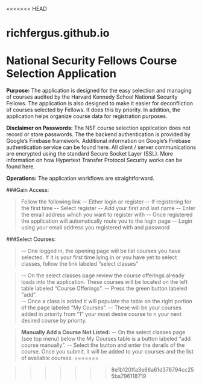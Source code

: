 <<<<<<< HEAD
# richfergus.github.io
National Security Fellows Course Selection Application
===================

**Purpose:** The application is designed for the easy selection and managing of courses audited by the Harvard Kennedy School National Security Fellows. The application is also designed to make it easier for deconfliction of courses selected by Fellows. It does this by priority. In addition, the application helps organize course data for registration purposes. 

**Disclaimer on Passwords:** The NSF course selection application does not record or store passwords. The the backend authentication is provided by Google’s Firebase framework. Additional information on Google’s Firebase authentication service can be found here.  All client / server communications are encrypted using the standard Secure Socket Layer (SSL). More information on how Hypertext Transfer Protocol Security works can be found here.

**Operations:** The application workflows are straightforward. 

###Gain Access: 
> Follow the following link
> -- Either login or register
> -- If registering for the first time
> -- Select register
> -- Add your first and last name
> -- Enter the email address which you want to register with
> -- Once registered the application will automatically route you to the login page
>-- Login using your email address you registered with and password


###Select Courses:

>-- One logged in, the opening page will be list courses you have selected. If it is your first time lying in or you have yet to select classes, follow the link labeled “select classes”

>-- On the select classes page review the course offerings already loads into the application. These courses will be located on the left table labeled “Course Offerings”. 
>-- Press the green button labeled "add".  
>-- Once a class is added it will populate the table on the right portion of the page labeled “My Courses”. 
>-- These will be your courses added in priority from “1” your most desire course to n your next desired course by priority. 


> **Manually Add a Course Not Listed:**
>-- On the select classes page (see top menu) below the My Courses table is a button labeled “add course manually”. 
>-- Select the button and enter the derails of the course. Once you submit, it will be added to your courses and the list of available courses. 
=======

>>>>>>> 8e1b120ffa3e66a61d376794cc255ba796118719
